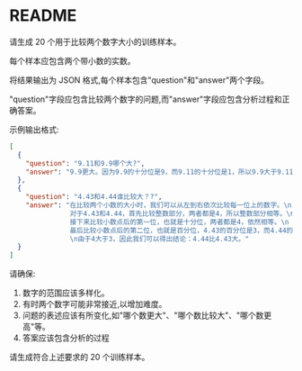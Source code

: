 # README

请生成 20 个用于比较两个数字大小的训练样本。

每个样本应包含两个带小数的实数。

将结果输出为 JSON 格式,每个样本包含"question"和"answer"两个字段。

"question"字段应包含比较两个数字的问题,而"answer"字段应包含分析过程和正确答案。

示例输出格式:

```json
[
  {
    "question": "9.11和9.9哪个大?",
    "answer": "9.9更大。因为9.9的十分位是9，而9.11的十分位是1，所以9.9大于9.11。"
  },
  {
    "question": "4.43和4.44谁比较大？?",
    "answer": "在比较两个小数的大小时，我们可以从左到右依次比较每一位上的数字。\n
    		   对于4.43和4.44，首先比较整数部分，两者都是4，所以整数部分相等。\n
    		   接下来比较小数点后的第一位，也就是十分位，两者都是4，依然相等。\n
    		   最后比较小数点后的第二位，也就是百分位，4.43的百分位是3，而4.44的百分位是4。
    		   \n由于4大于3，因此我们可以得出结论：4.44比4.43大。"
  }
]
```

请确保:

1. 数字的范围应该多样化。
2. 有时两个数字可能非常接近,以增加难度。
3. 问题的表述应该有所变化,如"哪个数更大"、"哪个数比较大"、"哪个数更高"等。
4. 答案应该包含分析的过程

请生成符合上述要求的 20 个训练样本。
